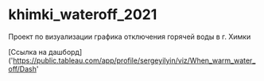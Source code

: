 # khimki_wateroff_2021

Проект по визуализации графика отключения горячей воды в г. Химки

[Ссылка на дашборд]('https://public.tableau.com/app/profile/sergeyilyin/viz/When_warm_water_off/Dash'

